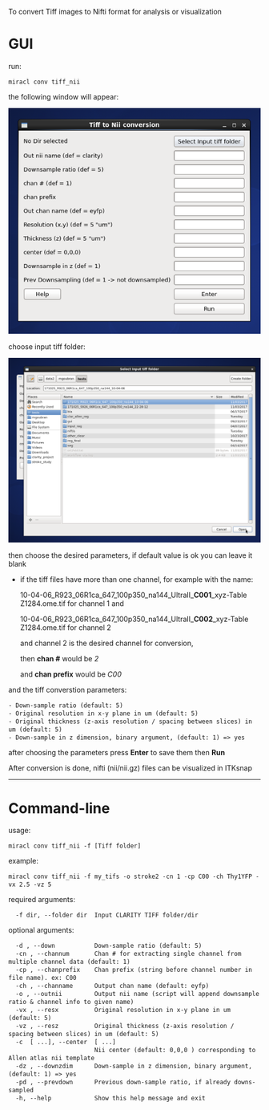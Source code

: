 To convert Tiff images to Nifti format for analysis or visualization

# GUI

run:

    miracl conv tiff_nii

the following window will appear:

![](tiff_to_nii1.png)

choose input tiff folder:

![](tiff_to_nii2.png)

then choose the desired parameters, if default value is ok you can leave it blank


* if the tiff files have more than one channel, for example with the name:

    10-04-06_R923_06R1ca_647_100p350_na144_UltraII_**C001**_xyz-Table Z1284.ome.tif for channel 1 and

    10-04-06_R923_06R1ca_647_100p350_na144_UltraII_**C002**_xyz-Table Z1284.ome.tif for channel 2

    and channel 2 is the desired channel for conversion,

    then **chan #** would be _2_

    and **chan prefix** would be _C00_

and the tiff converstion parameters:

    - Down-sample ratio (default: 5)
    - Original resolution in x-y plane in um (default: 5)
    - Original thickness (z-axis resolution / spacing between slices) in um (default: 5)
    - Down-sample in z dimension, binary argument, (default: 1) => yes

after choosing the parameters press **Enter** to save them then **Run**

After conversion is done, nifti (nii/nii.gz) files can be visualized in ITKsnap

----


# Command-line

usage:

    miracl conv tiff_nii -f [Tiff folder]

example:

    miracl conv tiff_nii -f my_tifs -o stroke2 -cn 1 -cp C00 -ch Thy1YFP -vx 2.5 -vz 5

required arguments:

      -f dir, --folder dir  Input CLARITY TIFF folder/dir

optional arguments:

      -d , --down           Down-sample ratio (default: 5)
      -cn , --channum       Chan # for extracting single channel from multiple channel data (default: 1)
      -cp , --chanprefix    Chan prefix (string before channel number in file name). ex: C00
      -ch , --channame      Output chan name (default: eyfp)
      -o , --outnii         Output nii name (script will append downsample ratio & channel info to given name)
      -vx , --resx          Original resolution in x-y plane in um (default: 5)
      -vz , --resz          Original thickness (z-axis resolution / spacing between slices) in um (default: 5)
      -c  [ ...], --center  [ ...]
                            Nii center (default: 0,0,0 ) corresponding to Allen atlas nii template
      -dz , --downzdim      Down-sample in z dimension, binary argument, (default: 1) => yes
      -pd , --prevdown      Previous down-sample ratio, if already downs-sampled
      -h, --help            Show this help message and exit